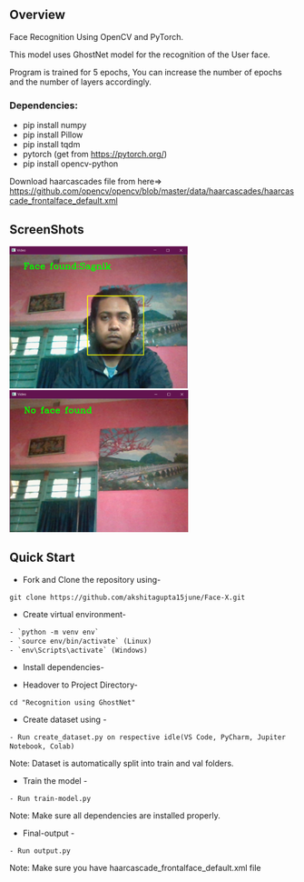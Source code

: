 ## Overview
Face Recognition Using OpenCV and PyTorch.

This model uses GhostNet model for the recognition of the  User face.

Program is trained for 5 epochs, You can increase the number of epochs and the number of layers accordingly.


### Dependencies:
* pip install numpy
* pip install Pillow
* pip install tqdm
* pytorch (get from https://pytorch.org/)
* pip install opencv-python

Download haarcascades file from here=> https://github.com/opencv/opencv/blob/master/data/haarcascades/haarcascade_frontalface_default.xml

## ScreenShots

<img src="Screenshot 2021-01-15 115306.png" height="250px">
<img src="Screenshot 2021-01-15 115354.png" height="250px">


## Quick Start

- Fork and Clone the repository using-
```
git clone https://github.com/akshitagupta15june/Face-X.git
```
- Create virtual environment-
```
- `python -m venv env`
- `source env/bin/activate` (Linux)
- `env\Scripts\activate` (Windows)
```
- Install dependencies-

- Headover to Project Directory- 
```
cd "Recognition using GhostNet"
```
- Create dataset using -
```
- Run create_dataset.py on respective idle(VS Code, PyCharm, Jupiter Notebook, Colab)
```
Note: Dataset is automatically split into train and val folders.

- Train the model -
```
- Run train-model.py
```
Note: Make sure all dependencies are installed properly.

- Final-output -
```
- Run output.py
```
Note: Make sure you have haarcascade_frontalface_default.xml file 
